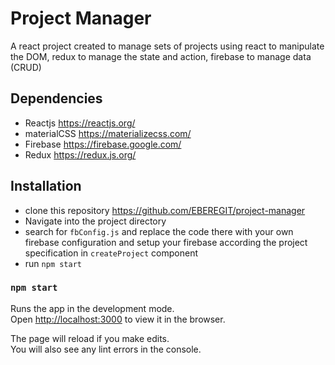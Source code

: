 # Project Manager
A react project created to manage sets of projects using react to manipulate the DOM, redux to manage the state and action, firebase to manage data (CRUD)

## Dependencies
* Reactjs https://reactjs.org/
* materialCSS https://materializecss.com/
* Firebase https://firebase.google.com/
* Redux https://redux.js.org/

## Installation
* clone this repository https://github.com/EBEREGIT/project-manager
* Navigate into the project directory
* search for <code>fbConfig.js</code> and replace the code there with your own firebase configuration and setup your firebase according the project specification in <code>createProject</code> component
* run <code>npm start</code>

### `npm start`

Runs the app in the development mode.<br>
Open [http://localhost:3000](http://localhost:3000) to view it in the browser.

The page will reload if you make edits.<br>
You will also see any lint errors in the console.
